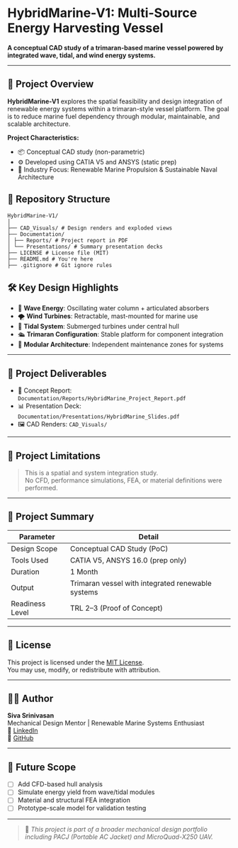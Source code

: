 # HybridMarine-V1: Multi-Source Energy Harvesting Vessel

**A conceptual CAD study of a trimaran-based marine vessel powered by integrated wave, tidal, and wind energy systems.**

---

## 🌊 Project Overview

**HybridMarine-V1** explores the spatial feasibility and design integration of renewable energy systems within a trimaran-style vessel platform. The goal is to reduce marine fuel dependency through modular, maintainable, and scalable architecture.

**Project Characteristics:**
- 📦 Conceptual CAD study (non-parametric)
- ⚙️ Developed using CATIA V5 and ANSYS (static prep)
- 🧭 Industry Focus: Renewable Marine Propulsion & Sustainable Naval Architecture


## 🧰 Repository Structure
```
HybridMarine-V1/
│
├── CAD_Visuals/ # Design renders and exploded views
├── Documentation/
│ ├── Reports/ # Project report in PDF
│ └── Presentations/ # Summary presentation decks
├── LICENSE # License file (MIT)
├── README.md # You're here
├── .gitignore # Git ignore rules
```

## 🛠️ Key Design Highlights

- 🌊 **Wave Energy**: Oscillating water column + articulated absorbers
- 🌪️ **Wind Turbines**: Retractable, mast-mounted for marine use
- 🌊 **Tidal System**: Submerged turbines under central hull
- 🛳️ **Trimaran Configuration**: Stable platform for component integration
- 🔧 **Modular Architecture**: Independent maintenance zones for systems

---

## 📄 Project Deliverables

- 📘 Concept Report: `Documentation/Reports/HybridMarine_Project_Report.pdf`
- 📊 Presentation Deck: `Documentation/Presentations/HybridMarine_Slides.pdf`
- 🖼️ CAD Renders: `CAD_Visuals/`

---

## 🚧 Project Limitations

> This is a spatial and system integration study.  
> No CFD, performance simulations, FEA, or material definitions were performed.

---

## 📅 Project Summary

| Parameter             | Detail                         |
|-----------------------|---------------------------------|
| Design Scope          | Conceptual CAD Study (PoC)      |
| Tools Used            | CATIA V5, ANSYS 16.0 (prep only)|
| Duration              | 1 Month                         |
| Output                | Trimaran vessel with integrated renewable systems |
| Readiness Level       | TRL 2–3 (Proof of Concept)      |

---

## 🔐 License

This project is licensed under the [MIT License](./LICENSE).  
You may use, modify, or redistribute with attribution.

---

## 🙋‍♂️ Author

**Siva Srinivasan**  
Mechanical Design Mentor | Renewable Marine Systems Enthusiast  
🔗 [LinkedIn](https://www.linkedin.com/in/sivasrinivasans)  
🔗 [GitHub](https://github.com/SivaSrinivasanS)

---

## 🚀 Future Scope

- [ ] Add CFD-based hull analysis  
- [ ] Simulate energy yield from wave/tidal modules  
- [ ] Material and structural FEA integration  
- [ ] Prototype-scale model for validation testing

---

> 📢 *This project is part of a broader mechanical design portfolio including PACJ (Portable AC Jacket) and MicroQuad-X250 UAV.*

